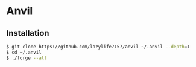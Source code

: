 # Anvil

## Installation
```bash
$ git clone https://github.com/lazylife7157/anvil ~/.anvil --depth=1
$ cd ~/.anvil
$ ./forge --all
```

